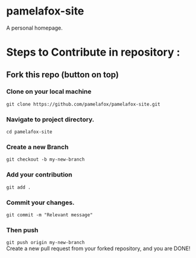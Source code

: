 # pamelafox-site
A personal homepage.

# Steps to Contribute in repository :

## Fork this repo (button on top)
### Clone on your local machine<br>
`git clone https://github.com/pamelafox/pamelafox-site.git`

### Navigate to project directory.
`cd pamelafox-site`
### Create a new Branch
`git checkout -b my-new-branch`
### Add your contribution
`git add .`
### Commit your changes.
`git commit -m "Relevant message"`
### Then push
`git push origin my-new-branch`<br>
Create a new pull request from your forked repository, and you are DONE!
